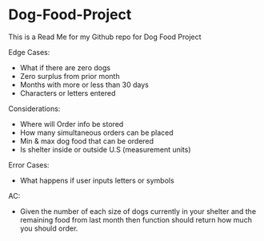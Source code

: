 # Dog-Food-Project

This is a Read Me for my Github repo for Dog Food Project 

Edge Cases:
 
- What if there are zero dogs
- Zero surplus from prior month
- Months with more or less than 30 days
- Characters or letters entered

Considerations: 

- Where will Order info be stored
- How many simultaneous orders can be placed
- Min & max dog food that can be ordered
- Is shelter inside or outside U.S (measurement units)

Error Cases: 

- What happens if user inputs letters or symbols

AC: 

- Given the number of each size of dogs currently in your shelter and the remaining food from last month then
  function should return how much you should order.
